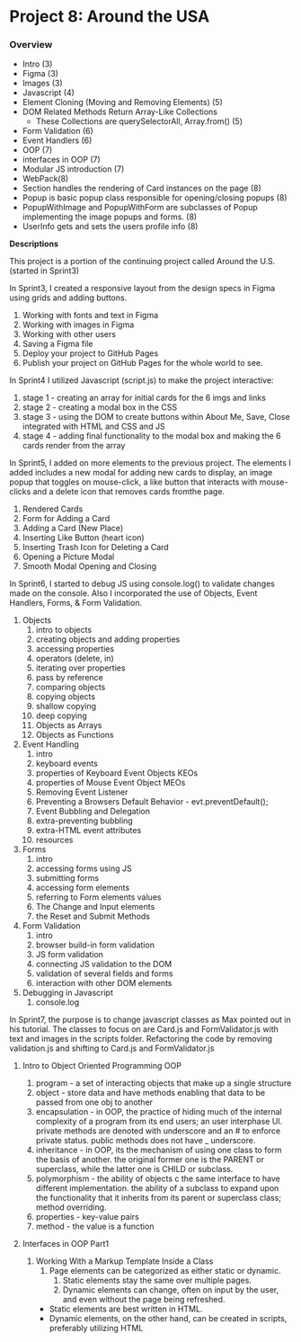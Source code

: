 # Project 8: Around the USA

### Overview

- Intro (3)
- Figma (3)
- Images (3)
- Javascript (4)
- Element Cloning (Moving and Removing Elements) (5)
- DOM Related Methods Return Array-Like Collections
  - These Collections are querySelectorAll, Array.from() (5)
- Form Validation (6)
- Event Handlers (6)
- OOP (7)
- interfaces in OOP (7)
- Modular JS introduction (7)
- WebPack(8)
- Section handles the rendering of Card instances on the page (8)
- Popup is basic popup class responsible for opening/closing popups (8)
- PopupWithImage and PopupWithForm are subclasses of Popup implementing the image popups and forms. (8)
- UserInfo gets and sets the users profile info (8)

**Descriptions**

This project is a portion of the continuing project called Around the U.S. (started in Sprint3)

In Sprint3, I created a responsive layout from the design specs in Figma using grids and adding buttons.

1. Working with fonts and text in Figma
2. Working with images in Figma
3. Working with other users
4. Saving a Figma file
5. Deploy your project to GitHub Pages
6. Publish your project on GitHub Pages for the whole world to see.

In Sprint4 I utilized Javascript (script.js) to make the project interactive:

1. stage 1 - creating an array for initial cards for the 6 imgs and links
2. stage 2 - creating a modal box in the CSS
3. stage 3 - using the DOM to create buttons within About Me, Save, Close integrated with HTML and CSS and JS
4. stage 4 - adding final functionality to the modal box and making the 6 cards render from the array

In Sprint5, I added on more elements to the previous project. The elements I added includes a new modal for adding new cards to display, an image popup that toggles on mouse-click, a like button that interacts with mouse-clicks and a delete icon that removes cards fromthe page.

1. Rendered Cards
2. Form for Adding a Card
3. Adding a Card (New Place)
4. Inserting Like Button (heart icon)
5. Inserting Trash Icon for Deleting a Card
6. Opening a Picture Modal
7. Smooth Modal Opening and Closing

In Sprint6, I started to debug JS using console.log() to validate changes made on the console. Also I incorporated the use of Objects, Event Handlers, Forms, & Form Validation.

1. Objects
   1. intro to objects
   2. creating objects and adding properties
   3. accessing properties
   4. operators (delete, in)
   5. iterating over properties
   6. pass by reference
   7. comparing objects
   8. copying objects
   9. shallow copying
   10. deep copying
   11. Objects as Arrays
   12. Objects as Functions
2. Event Handling
   1. intro
   2. keyboard events
   3. properties of Keyboard Event Objects KEOs
   4. properties of Mouse Event Object MEOs
   5. Removing Event Listener
   6. Preventing a Browsers Default Behavior - evt.preventDefault();
   7. Event Bubbling and Delegation
   8. extra-preventing bubbling
   9. extra-HTML event attributes
   10. resources
3. Forms
   1. intro
   2. accessing forms using JS
   3. submitting forms
   4. accessing form elements
   5. referring to Form elements values
   6. The Change and Input elements
   7. the Reset and Submit Methods
4. Form Validation
   1. intro
   2. browser build-in form validation
   3. JS form validation
   4. connecting JS validation to the DOM
   5. validation of several fields and forms
   6. interaction with other DOM elements
5. Debugging in Javascript
   1. console.log

In Sprint7, the purpose is to change javascript classes as Max pointed out in his tutorial. The classes to focus on are Card.js and FormValidator.js with text and images in the scripts folder. Refactoring the code by removing validation.js and shifting to Card.js and FormValidator.js

1. Intro to Object Oriented Programming OOP
   1. program - a set of interacting objects that make up a single structure
   2. object - store data and have methods enabling that data to be passed from one obj to another
   3. encapsulation - in OOP, the practice of hiding much of the internal complexity of a program from its end users; an user interphase UI. private methods are denoted with underscore and an # to enforce private status. public methods does not have _ underscore.
   4. inheritance - in OOP, its the mechanism of using one class to form the basis of another. the original former one is the PARENT or superclass, while the latter one is CHILD or subclass. 
   5. polymorphism - the ability of objects c the same interface to have different implementation. the ability of a subclass to expand upon the functionality that it inherits from its parent or superclass class; method overriding. 
   6. properties - key-value pairs
   7. method - the value is a function
   
2. Interfaces in OOP Part1
   1. Working With a Markup Template Inside a Class
      1. Page elements can be categorized as either static or dynamic.
         1. Static elements stay the same over multiple pages.
         2. Dynamic elements can change, often on input by the user, and even without the page being refreshed.
      - Static elements are best written in HTML. 
      - Dynamic elements, on the other hand, can be created in scripts, preferably      utilizing HTML <template> elements.
   1. Adding Data to Markup and Inserting it into the DOM
      1. Expanded Card class example
   2. Scaling a JavaScript Class
      1. Passing an object to the constructor method
   3. Event Handlers
      1. To add event listeners to our Card elements, we will define a private method _setEventListeners which gets called inside of the public generateCard method.
   4. Applied Inheritance
      1. using SUPER to call methods of the parent class
      2. create instances of the subclass
   5. Polymorphism
 
1. Intro to Modular Javascript
   1. immediately invoked function expression IIFE - an anonymous function that runs as soon as its defined. since all variables inside a function are LOCAL VARIABLES, wrapping all the code inside an IIFE will prevent any of them from being global or preventing it from being accessed from outside the IIFE. 
   2. Modules is an independent unit of code supporting a part of the program's functionality.  
   3. Export and Import Statements
      1. Export syntax:
         1. `export const array = [1, 2, 3]` — export on declaration.
         2. `export { dog, cat }` — export multiple entities separate from their declaration.
         3. `export default data` — export a single variable, function, or class.
      2. Import syntax:
         1. `import { array } from "./data.js"` — import using a feature's original name.
         2. `import *` — import all exports.
         3. `import { array as arr } from "./data.js"` — rename feature on import.
         4. `import data from "./data.js"`; — import of a default export (no curly braces needed).
   4. Browser-Specific Features of Modules
      1. Modules are a relatively new JavaScript feature, and so aren't fully supported by older browsers. 
      2. Adding an additional script tag of type="nomodule" below your module tag can work around this limitation in HTML.
         1. <!-- this module will load if the browser is modern --> 
            1. <script type="module"></script>
         2. <!-- this module will load if the browser is older -->
            1. <script type="nomodule"></script>

In Sprint 8, this project continues the refactoring from the previous project, introducing a number of new classes. Additionally, I will set up Webpack for the project.

1. Destructuring Syntax = Destructuring is a convenient syntax that allows us to unpack arrays and objects, easily assigning the values they contain to variables. 
   1. OBJECT DESTRUCTURING
      1. When destucturing non-array objects, we refer to the names of individual properties of that object.
      2. Referring to a property that isn't present in the object does not produce an error. Instead, it quietly sets that variable to undefined
      3. Renaming the properties is accomplished with a familiar syntax.
      4. Use destructuring inside a function's parameter list.
   2. ARRAY DESTRUCTURING  
      1. When destructuring arrays, it is the ORDER of the elements that matters, and the names they are assigned to can be arbitrarily chosen.
   3. ARGUMENT DESTRUCTURING & DEFAULT VALUES
      1. Destructuring is often used with function arguments/parameters. 
         1. comparative syntax
            1. without destructuring
               1. use params
            2. with destructuring
               1. name the properties inside the parameter instaed of just naming the parameter
      2. Default Values are assigned during array and obj destructuring
         1. default values are only assumed for properties that were not named in the original object
   
2. Interfaces in OOP Part2
   1. introduction - The main organizational principle at work is to divide your code into a collection of well-defined parts (ie, modules), each with its own responsibility.
   2. project file structure
      1. To effectively structure a project that uses OOP, organize your JS files into separate folders
      2. Keeping all interactions between classes in index.js helps to increase the independence of those classes, and hence their reusability in other projects.
   3. creating several classes in a project
      1. This lesson explains how to refactor the card placement code found here in an object-oriented style, by the creation of a new Section class.
         1. - The `Section` class is responsible for adding elements to the DOM: nothing more, nothing less.
          - Its constructor accepts two parameters:  an array `data` of card elements and a CSS selector.
          - It has two public methods:
             - `setItem(element)` uses the `append` method to place `element` in the appropriate container on the DOM.
             - `renderItems()` which iterates over the array of cards from the constructor, calling `setItem` on each item.
             - Usage: instantiate in `index.js` and call `renderItems`.
   4. Project Layers
      1. - The first type of component is responsible for its own visual representations. An example of the is the `Card` class that we have seen, which has properties and methods that are used to generate the markup for the corresponding elements.
      2. - The second type of component does not have its own visual representation and instead exists to handle some specific task. These are called **project layers**.
    - Examples include:
        - `FormValidator`, which interacts with the Validation API, and
        - `Section`, which exists to place elements on the DOM.  
   5. Realationships Between Classes
      1. two types of classes
         1. tight coupling - when classes have been implemented such that they cannot work independently of each other
         2. loose coupling - when classes have been implemented to be independent of one another, facilitating code reuse. In general, loose coupling is to be preferred over tight coupling.   
   6. Working c Event Listeners part1 - The first part of a code example detailing the process of building a SubmitForm class that creates new card instances on submission. 
   7. Working c Event Listeners part2 - 
      1. SubmitForm description:
         1. Its constructor takes two parameters, the selector for the form template element and the submit event handler function, handleFormSubmit.
         2. Methods
            1. Private Methods 
               1. _getTemplate clones and returns the form element from its template.
               2. _setEventListeners sets a submit listener on the form element, with this._handleFormSubmit as its callback.
               3. _getInputValues returns the input values from the form as an object that will be passed to this._handleFormSubmit when called by the listener.
            2. Public Method
               1. It has one public method, generateForm, which gets the cloned element with _getTemplate, calls _setEventListeners and returns the element.  
         3. Note how generateForm and _getTemplate are analogous to the similarly name methods in our Card class. 
3. Webpack QuickStart Guide
   1. In the root directory of your project, run npm init and answer the questions you are prompted with.
   2. Add these scripts to package.json 
   3. Go to the platform page containing the final configuration files. Add each one, along with their contents, to the root of your project:
    - `package.json`
    - `webpack.config.js`
    - `babel.config.js`
    - `postcss.config.js`
   4. Add .npmrc with the line save-exact=true to the root of your project.
   5. Add .gitignore with the line node_modules to the root of your project.
   6. Run npm install. The dependencies are already listed in package.json.
4. Project Building c Webpack
   1. NPM: Node Package Manager
      1. Node.js is a JavaScript runtime that allows us to run JS outside of a browser. NPM is a package manager that allows us to easily manage Node.js packages.
   2. Installing Webpack
      1. install webpack, with npm i webpack@5.76.0 --save-dev --save-exact.
      2. install webpack command line interface, with npm i webpack-cli@4.10.0 --save-dev --save-exact.
   3. Bundle/Build Configuration
   4. Webpack Setup
   5. Installing a JS Transpiler: Babel
   6. HTML Webpack Plugin
   7. CSS Webpack Plugin
   8. Image and Font Processing
   9. CSS Minification and AMinification compresses file size while maintaining all functionality, while autoprefixing ensures cross-browser compatibility.utoprefixing with PostCSS
   10. Final Configuration Files
  
Project Objectives:

Sprint3:

1. working with design specs
2. design in a world of ever-changing devices
3. grid layout
4. developing interfaces for different devices
5. intermediate Git

Sprint4:

1. Data Types and Variables
2. Conditionals and Loops
3. Data Structures, Arrays, and Objects
4. Functions
5. Basics of the DOM
6. Debugging
7. Export GIT

Sprint5:

1. More About Strings, Numbers, and ...
2. Array Methods
3. Functions. Part2
4. Working c the DOM. Part2
5. Managing the GIT Story

Sprint6:

1. Objects
2. Event Handling
3. Working with Forms
4. Form Validation
5. Debugging in Javascript

Sprint7:

1. Intro to Object Oriented Programming OOP
2. Interfaces in OOP
3. Intro to Modular Javascript

Sprint8:

1. Destructuring Syntax
2. Interfaces in OOP Part2
3. Project Building c WebPack

**Intro**

This project is made so all the elements are displayed correctly on popular screen sizes using media queries.

**Figma**

-[Link to the project6 on Figma] (https://www.figma.com/file/N3zUeequnpvMX807FfYAZW/Sprint-6-Around-The-U.S.?fuid=1292520043125919162)

- [Link to the project5 on Figma] (https://www.figma.com/file/JFPhASqvZ5pBjQV2ouUlim/Sprint-5_-Around-The-U.S.-_-desktop-%2B-mobile-(Copy)?type=design&node-id=0-1&mode=design&t=3Is6tCgbLMhdDBfO-0#40;Copy&#41;?t=3hvVWRz9LUFsxyNn-6)

- [Link to the project4 stage3&4 on Figma] (https://www.figma.com/file/EO5AaNCuzzFL7X5gSY7HwQ/Sprint-4_-Around-The-U.S.-_-desktop-%2B-mobile?type=design&node-id=0-1&mode=design&t=z5FVK2njhR9SnGnr-0)

- [Link to the project4 stage2 on Figma] (https://www.figma.com/file/mUgu8OSHWE0M6p6vfwmdu9/Sprint-4%3A-Around-The-U.S.-%2F-desktop-%2B-mobile?node-id=6432%3A356&mode=dev)

- [Link to the project4 stage1 on Figma] (https://www.figma.com/file/EO5AaNCuzzFL7X5gSY7HwQ/Sprint-4_-Around-The-U.S.-_-desktop-%2B-mobile?node-id=0%3A1&mode=dev)

- [Link to the project3 on Figma] (https://www.figma.com/file/Es8zZP3ARGH9JGcw60i3OD/Sprint-3_-Around-the-US?node-id=6432%3A187&mode=dev)

**Images**

- retrieved the images from the sprint3 platform
- or the images could be directly exported from Figma is another method
- optimized them so the projects load faster
- [project3 image](./readme%20image/project3.png)

Good Luck and Have Fun!

- [Project Link](https://johnplamoottil.github.io/se_project_aroundtheus/)

- [Project3 Video Submission Youtube unlisted Link](https://youtu.be/9h6GOltyLww)
